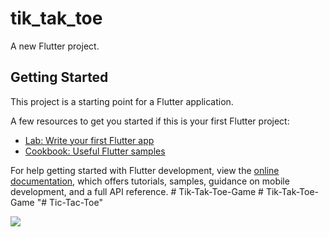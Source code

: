 # tik_tak_toe

A new Flutter project.

## Getting Started

This project is a starting point for a Flutter application.

A few resources to get you started if this is your first Flutter project:

- [Lab: Write your first Flutter app](https://docs.flutter.dev/get-started/codelab)
- [Cookbook: Useful Flutter samples](https://docs.flutter.dev/cookbook)

For help getting started with Flutter development, view the
[online documentation](https://docs.flutter.dev/), which offers tutorials,
samples, guidance on mobile development, and a full API reference.
#   T i k - T a k - T o e - G a m e 
 
 #   T i k - T a k - T o e - G a m e 
 
 "# Tic-Tac-Toe" 


<img src="https://i.postimg.cc/K8LqLp4G/Add-a-heading.png">
